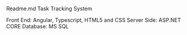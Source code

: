 Readme.md
Task Tracking System

Front End: Angular, Typescript, HTML5 and CSS
Server Side: ASP.NET CORE
Database: MS SQL
